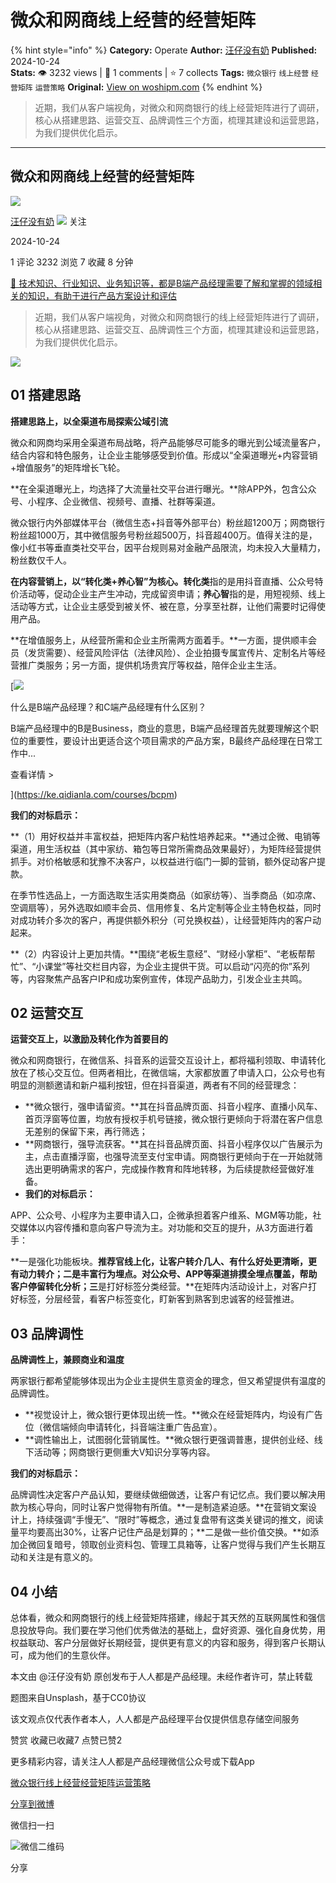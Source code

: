 # 微众和网商线上经营的经营矩阵
{% hint style="info" %}
**Category:** Operate
**Author:** [汪仔没有奶](https://www.woshipm.com/u/1129769)
**Published:** 2024-10-24  
**Stats:** 👁️ 3232 views | 💬 1 comments | ⭐ 7 collects
**Tags:** `微众银行` `线上经营` `经营矩阵` `运营策略`
**Original:** [View on woshipm.com](https://www.woshipm.com/operate/6131356.html)
{% endhint %}
> 近期，我们从客户端视角，对微众和网商银行的线上经营矩阵进行了调研，核心从搭建思路、运营交互、品牌调性三个方面，梳理其建设和运营思路，为我们提供优化启示。

---

## 微众和网商线上经营的经营矩阵

[![](https://image.woshipm.com/wp-files/2020/08/di3QvuX83oVLN4682Q9m.jpg!/both/72x72)](https://www.woshipm.com/u/1129769)

[汪仔没有奶](https://www.woshipm.com/u/1129769) ![](https://static.woshipm.com/tag/1101_1@2x.png) 关注

2024-10-24

1 评论 3232 浏览 7 收藏 8 分钟

[🔗 技术知识、行业知识、业务知识等，都是B端产品经理需要了解和掌握的领域相关的知识，有助于进行产品方案设计和评估](https://ke.qidianla.com/courses/bcpm)

> 近期，我们从客户端视角，对微众和网商银行的线上经营矩阵进行了调研，核心从搭建思路、运营交互、品牌调性三个方面，梳理其建设和运营思路，为我们提供优化启示。

![](https://image.woshipm.com/2023/04/14/5c2f9ca8-da8d-11ed-b334-00163e0b5ff3.jpg)

## 01 搭建思路

**搭建思路上，以全渠道布局探索公域引流**

微众和网商均采用全渠道布局战略，将产品能够尽可能多的曝光到公域流量客户，结合内容和特色服务，让企业主能够感受到价值。形成以“全渠道曝光+内容营销+增值服务”的矩阵增长飞轮。

**在全渠道曝光上，均选择了大流量社交平台进行曝光。**除APP外，包含公众号、小程序、企业微信、视频号、直播、社群等渠道。

微众银行内外部媒体平台（微信生态+抖音等外部平台）粉丝超1200万；网商银行粉丝超1000万，其中微信服务号粉丝超500万，抖音超400万。值得关注的是，像小红书等垂直类社交平台，因平台规则易对金融产品限流，均未投入大量精力，粉丝数仅千人。

**在内容营销上，以“转化类+养心智”为核心。转化类**指的是用抖音直播、公众号特价活动等，促动企业主产生冲动，完成留资申请；**养心智**指的是，用短视频、线上活动等方式，让企业主感受到被关怀、被在意，分享至社群，让他们需要时记得使用产品。

**在增值服务上，从经营所需和企业主所需两方面着手。**一方面，提供顺丰会员（发货需要）、经营风险评估（法律风险）、企业拍摄专属宣传片、定制名片等经营推广类服务；另一方面，提供机场贵宾厅等权益，陪伴企业主生活。

[![](https://image.woshipm.com/2023/07/27/6f50fd24-2c7f-11ee-875d-00163e0b5ff3.png)

什么是B端产品经理？和C端产品经理有什么区别？

B端产品经理中的B是Business，商业的意思，B端产品经理首先就要理解这个职位的重要性，要设计出更适合这个项目需求的产品方案，B最终产品经理在日常工作中...

查看详情 >

](https://ke.qidianla.com/courses/bcpm)

**我们的对标启示：**

**（1）用好权益并丰富权益，把矩阵内客户粘性培养起来。**通过企微、电销等渠道，用生活权益（其中家纺、箱包等日常所需商品效果最好），为矩阵经营提供抓手。对价格敏感和犹豫不决客户，以权益进行临门一脚的营销，额外促动客户提款。

在季节性选品上，一方面选取生活实用类商品（如家纺等）、当季商品（如凉席、空调扇等），另外选取如顺丰会员、信用修复、名片定制等企业主特色权益，同时对成功转介多次的客户，再提供额外积分（可兑换权益），让经营矩阵内的客户动起来。

**（2）内容设计上更加共情。**围绕“老板生意经”、“财经小掌柜”、“老板帮帮忙”、“小课堂”等社交栏目内容，为企业主提供干货。可以启动“闪亮的你”系列等，内容聚焦产品客户IP和成功案例宣传，体现产品助力，引发企业主共鸣。

## 02 运营交互

**运营交互上，以激励及转化作为首要目的**

微众和网商银行，在微信系、抖音系的运营交互设计上，都将福利领取、申请转化放在了核心交互位。但两者相比，在微信端，大家都放置了申请入口，公众号也有明显的测额邀请和新户福利按钮，但在抖音渠道，两者有不同的经营理念：

*   **微众银行，强申请留资。**其在抖音品牌页面、抖音小程序、直播小风车、首页浮窗等位置，均放有授权手机号链接，微众银行更倾向于将潜在客户信息无差别的保留下来，再行筛选；
*   **网商银行，强导流获客。**其在抖音品牌页面、抖音小程序仅以广告展示为主，点击直播浮窗，也强导流至支付宝申请。网商银行更倾向于在一开始就筛选出更明确需求的客户，完成操作教育和阵地转移，为后续提款经营做好准备。
*   **我们的对标启示：**

APP、公众号、小程序为主要申请入口，企微承担着客户维系、MGM等功能，社交媒体以内容传播和意向客户导流为主。对功能和交互的提升，从3方面进行着手：

**一是强化功能板块。**推荐官线上化，让客户转介几人、有什么好处更清晰，更有动力转介；**二是丰富行为埋点**。对公众号、APP等渠道排摸全埋点覆盖，帮助客户停留转化分析；三**是打好标签分类经营。**在矩阵内活动设计上，对客户打好标签，分层经营，看客户标签变化，盯新客到熟客到忠诚客的经营推进。

## 03 品牌调性

**品牌调性上，兼顾商业和温度**

两家银行都希望能够体现出为企业主提供生意资金的理念，但又希望提供有温度的品牌调性。

*   **视觉设计上，微众银行更体现出统一性。**微众在经营矩阵内，均设有广告位（微信端倾向申请转化，抖音端注重广告品宣）。
*   **调性输出上，试图弱化营销属性。**微众银行更强调普惠，提供创业经、线下活动等；网商银行更侧重大V知识分享等内容。

**我们的对标启示：**

品牌调性决定客户产品认知，要继续做细做透，让客户有记忆点。我们要以解决用款为核心导向，同时让客户觉得物有所值。**一是制造紧迫感。**在营销文案设计上，持续强调“手慢无”、“限时”等概念，通过复盘带有这类关键词的推文，阅读量平均要高出30%，让客户记住产品是划算的；**二是做一些价值交换。**如添加企微回复暗号，领取创业资料包、管理工具箱等，让客户觉得与我们产生长期互动和关注是有意义的。

## 04 小结

总体看，微众和网商银行的线上经营矩阵搭建，缘起于其天然的互联网属性和强信息投放导向。我们要在学习他们优秀做法的基础上，盘好资源、强化自身优势，用权益联动、客户分层做好长期经营，提供更有意义的内容和服务，得到客户长期认可，成为他们的生意伙伴。

本文由 @汪仔没有奶 原创发布于人人都是产品经理。未经作者许可，禁止转载

题图来自Unsplash，基于CC0协议

该文观点仅代表作者本人，人人都是产品经理平台仅提供信息存储空间服务

赞赏 收藏已收藏7 点赞已赞2

更多精彩内容，请关注人人都是产品经理微信公众号或下载App

[微众银行](https://www.woshipm.com/tag/%e5%be%ae%e4%bc%97%e9%93%b6%e8%a1%8c)[线上经营](https://www.woshipm.com/tag/%e7%ba%bf%e4%b8%8a%e7%bb%8f%e8%90%a5)[经营矩阵](https://www.woshipm.com/tag/%e7%bb%8f%e8%90%a5%e7%9f%a9%e9%98%b5)[运营策略](https://www.woshipm.com/tag/%e8%bf%90%e8%90%a5%e7%ad%96%e7%95%a5)

[分享到微博](https://service.weibo.com/share/share.php?appkey=2775287854&title=微众和网商线上经营的经营矩阵&url=https://www.woshipm.com/operate/6131356.html&pic=https://image.woshipm.com/2023/04/14/5c2f9ca8-da8d-11ed-b334-00163e0b5ff3.jpg)

微信扫一扫

![微信二维码](https://api.pwmqr.com/qrcode/create/?url=https://www.woshipm.com/operate/6131356.html)

分享